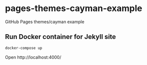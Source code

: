 # pages-themes-cayman-example
GitHub Pages themes/cayman example

## Run Docker container for Jekyll site

```bash
docker-compose up
```

Open http://localhost:4000/
